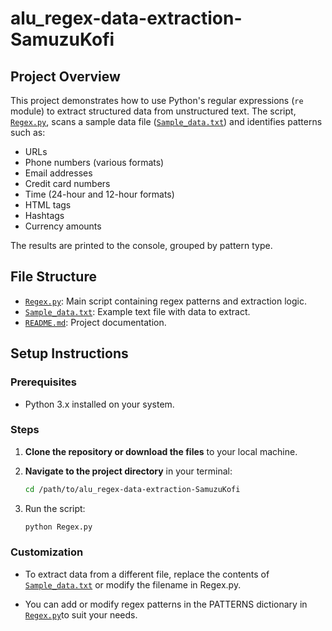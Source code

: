 # alu_regex-data-extraction-SamuzuKofi

## Project Overview

This project demonstrates how to use Python's regular expressions (`re` module) to extract structured data from unstructured text. The script, [`Regex.py`](Regex.py), scans a sample data file ([`Sample_data.txt`](Sample_data.txt)) and identifies patterns such as:

- URLs
- Phone numbers (various formats)
- Email addresses
- Credit card numbers
- Time (24-hour and 12-hour formats)
- HTML tags
- Hashtags
- Currency amounts

The results are printed to the console, grouped by pattern type.

## File Structure

- [`Regex.py`](Regex.py): Main script containing regex patterns and extraction logic.
- [`Sample_data.txt`](Sample_data.txt): Example text file with data to extract.
- [`README.md`](README.md): Project documentation.

## Setup Instructions

### Prerequisites

- Python 3.x installed on your system.

### Steps

1. **Clone the repository or download the files** to your local machine.

2. **Navigate to the project directory** in your terminal:
   ```sh
   cd /path/to/alu_regex-data-extraction-SamuzuKofi
3. Run the script:
   ```sh
   python Regex.py

### Customization

-   To extract data from a different file, replace the contents of [`Sample_data.txt`](Sample_data.txt) or modify the filename in Regex.py.

-   You can add or modify regex patterns in the PATTERNS dictionary in [`Regex.py`](Regex.py)to suit your needs.